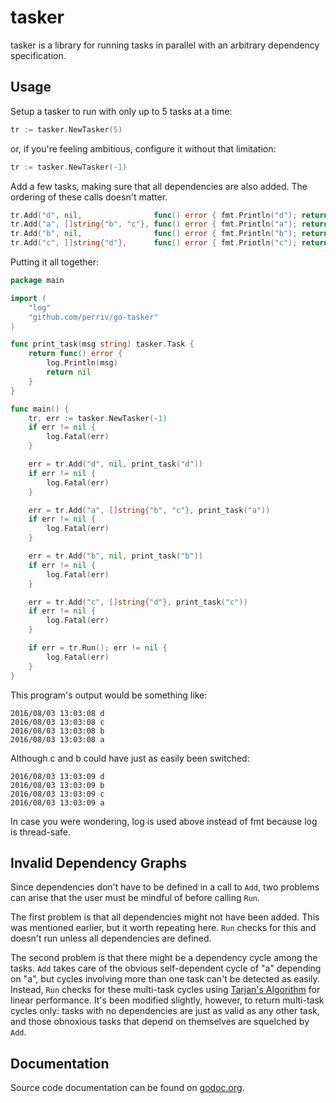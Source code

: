 # tasker

tasker is a library for running tasks in parallel with an arbitrary dependency
specification.

## Usage

Setup a tasker to run with only up to 5 tasks at a time:

```go
tr := tasker.NewTasker(5)
```

or, if you're feeling ambitious, configure it without that limitation:

```go
tr := tasker.NewTasker(-1)
```

Add a few tasks, making sure that all dependencies are also added. The ordering
of these calls doesn't matter.

```go
tr.Add("d", nil,                func() error { fmt.Println("d"); return nil })
tr.Add("a", []string{"b", "c"}, func() error { fmt.Println("a"); return nil })
tr.Add("b", nil,                func() error { fmt.Println("b"); return nil })
tr.Add("c", []string{"d"},      func() error { fmt.Println("c"); return nil })
```

Putting it all together:

```go
package main

import (
	"log"
	"github.com/perriv/go-tasker"
)

func print_task(msg string) tasker.Task {
	return func() error {
		log.Println(msg)
		return nil
	}
}

func main() {
	tr, err := tasker.NewTasker(-1)
	if err != nil {
		log.Fatal(err)
	}

	err = tr.Add("d", nil, print_task("d"))
	if err != nil {
		log.Fatal(err)
	}

	err = tr.Add("a", []string{"b", "c"}, print_task("a"))
	if err != nil {
		log.Fatal(err)
	}

	err = tr.Add("b", nil, print_task("b"))
	if err != nil {
		log.Fatal(err)
	}

	err = tr.Add("c", []string{"d"}, print_task("c"))
	if err != nil {
		log.Fatal(err)
	}

	if err = tr.Run(); err != nil {
		log.Fatal(err)
	}
}
```

This program's output would be something like:

```
2016/08/03 13:03:08 d
2016/08/03 13:03:08 c
2016/08/03 13:03:08 b
2016/08/03 13:03:08 a
```

Although c and b could have just as easily been switched:

```
2016/08/03 13:03:09 d
2016/08/03 13:03:09 b
2016/08/03 13:03:09 c
2016/08/03 13:03:09 a
```

In case you were wondering, log is used above instead of fmt because log is
thread-safe.

## Invalid Dependency Graphs

Since dependencies don't have to be defined in a call to `Add`, two problems
can arise that the user must be mindful of before calling `Run`.

The first problem is that all dependencies might not have been added. This was
mentioned earlier, but it worth repeating here. `Run` checks for this and
doesn't run unless all dependencies are defined.

The second problem is that there might be a dependency cycle among the tasks.
`Add` takes care of the obvious self-dependent cycle of "a" depending on "a",
but cycles involving more than one task can't be detected as easily. Instead,
`Run` checks for these multi-task cycles using
[Tarjan's Algorithm](https://en.wikipedia.org/wiki/Tarjan%27s_strongly_connected_components_algorithm)
for linear performance. It's been modified slightly, however, to return
multi-task cycles only: tasks with no dependencies are just as valid as any
other task, and those obnoxious tasks that depend on themselves are squelched
by `Add`.

## Documentation

Source code documentation can be found on
[godoc.org](http://godoc.org/github.com/perriv/go-tasker).
